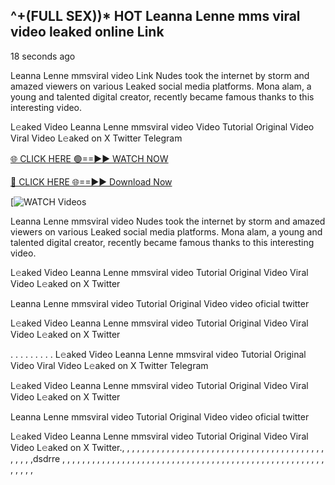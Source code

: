 ## ^+(FULL SEX))*  HOT Leanna Lenne mms viral video leaked online Link

18 seconds ago

Leanna Lenne mmsviral video Link Nudes took the internet by storm and amazed viewers on various Leaked social media platforms. Mona alam, a young and talented digital creator, recently became famous thanks to this interesting video.

L𝚎aked Video Leanna Lenne mmsviral video Video Tutorial Original Video Viral Video L𝚎aked on X Twitter Telegram


[🌐 CLICK HERE 🟢==►► WATCH NOW](https://cutt.ly/te57wshS)

[🔴 CLICK HERE 🌐==►► Download Now](https://cutt.ly/te57wshS)

[![WATCH Videos](https://cutt.ly/te57wshS)


Leanna Lenne mmsviral video Nudes took the internet by storm and amazed viewers on various Leaked social media platforms. Mona alam, a young and talented digital creator, recently became famous thanks to this interesting video.

L𝚎aked Video Leanna Lenne mmsviral video Tutorial Original Video Viral Video L𝚎aked on X Twitter

Leanna Lenne mmsviral video Tutorial Original Video video oficial twitter

L𝚎aked Video Leanna Lenne mmsviral video Tutorial Original Video Viral Video L𝚎aked on X Twitter

. . . . . . . . . L𝚎aked Video Leanna Lenne mmsviral video Tutorial Original Video Viral Video L𝚎aked on X Twitter Telegram

L𝚎aked Video Leanna Lenne mmsviral video Tutorial Original Video Viral Video L𝚎aked on X Twitter

Leanna Lenne mmsviral video Tutorial Original Video video oficial twitter

L𝚎aked Video Leanna Lenne mmsviral video Tutorial Original Video Viral Video L𝚎aked on X Twitter., , , , , , , , , , , , , , , , , , , , , , , , , , , , , , , , , , , , , , , ,
,
,
,
,
,
,dsdrre
,
,
,
,
,
,
,
,
,
,
,
,
,
,
,
,
,
,
,
,
,
,
,
,
,
,
,
,
,
,
,
,
,
,
,
,
,
,
,
,
,
,
,
,
,
,
,
,
,
,
,
,
,
,
,
,
,
,